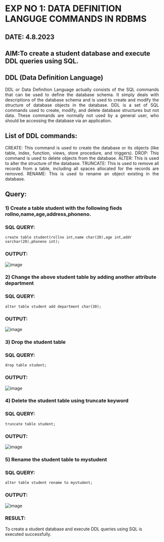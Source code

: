 # EXP NO 1: DATA DEFINITION LANGUGE COMMANDS IN RDBMS
## DATE: 4.8.2023
## AIM:To create a student database and execute DDL queries using SQL.


## DDL (Data Definition Language)
<div align="justify">
DDL or Data Definition Language actually consists of the SQL commands that can be used to define the database schema. It simply deals with descriptions of the database schema and is used to create and modify the structure of database objects in the database. DDL is a set of SQL commands used to create, modify, and delete database structures but not data. These commands are normally not used by a general user, who should be accessing the database via an application.
</div>
 
## List of DDL commands: 
<div align="justify">
CREATE: This command is used to create the database or its objects (like table, index, function, views, store procedure, and triggers).
DROP: This command is used to delete objects from the database.
ALTER: This is used to alter the structure of the database.
TRUNCATE: This is used to remove all records from a table, including all spaces allocated for the records are removed.
RENAME: This is used to rename an object existing in the database.
</div>

## Query:
### 1) Create a table student with the following fieds rollno,name,age,address,phoneno.

### SQL QUERY: 
```
create table student(rollno int,name char(20),age int,addr varchar(20),phoneno int);
```

### OUTPUT:

![image](https://github.com/22008539/G2_DBMS/assets/118707617/d4078461-29d3-4714-aa2b-d859b4552fa6)

### 2) Change the above student table by adding another attribute department

### SQL QUERY: 
```
alter table student add department char(30);
```
### OUTPUT:
![image](https://github.com/22008539/G2_DBMS/assets/118707617/2c22e52a-f697-4647-8c27-19b5dbb87d15)


### 3) Drop the student table
 
### SQL QUERY: 
```
drop table student;
```
### OUTPUT:
![image](https://github.com/22008539/G2_DBMS/assets/118707617/d0c90400-b82a-4d48-898f-1d18b60f2f8a)


### 4) Delete the student table using truncate keyword

### SQL QUERY: 
```
truncate table student;
```

### OUTPUT:

![image](https://github.com/22008539/G2_DBMS/assets/118707617/a7cf6059-f7e7-4b7f-9db9-8e45b0246324)


### 5) Rename the student table to mystudent

### SQL QUERY: 

```
alter table student rename to mystudent;
```
### OUTPUT:
![image](https://github.com/22008539/G2_DBMS/assets/118707617/9d838847-3a92-4ec4-a2e6-a98d06085ad0)


### RESULT:

To create a student database and execute DDL queries using SQL is executed successfully.
